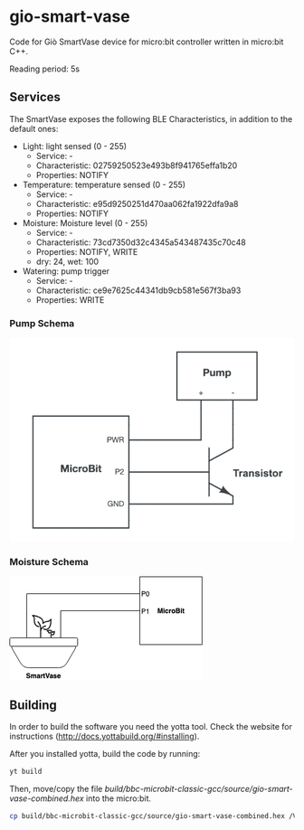# gio-smart-vase

Code for Giò SmartVase device for micro:bit controller written in micro:bit C++.

Reading period: 5s

## Services

The SmartVase exposes the following BLE Characteristics, in addition to the default ones:

- Light: light sensed (0 - 255)
  - Service: -
  - Characteristic: 02759250523e493b8f941765effa1b20
  - Properties: NOTIFY
- Temperature: temperature sensed (0 - 255)
  - Service: -
  - Characteristic: e95d9250251d470aa062fa1922dfa9a8
  - Properties: NOTIFY
- Moisture: Moisture level (0 - 255)
  - Service: -
  - Characteristic: 73cd7350d32c4345a543487435c70c48
  - Properties: NOTIFY, WRITE
  - dry: 24, wet: 100
- Watering: pump trigger
  - Service: -
  - Characteristic: ce9e7625c44341db9cb581e567f3ba93
  - Properties: WRITE

### Pump Schema

![Pump schema](/images/pump_schema.png?raw=true "Pump schema")

### Moisture Schema

![Moisture schema](/images/moisture_schema.png?raw=true "Moisture schema")

## Building

In order to build the software you need the yotta tool. Check the website for instructions (http://docs.yottabuild.org/#installing).

After you installed yotta, build the code by running:

```bash
yt build
```

Then, move/copy the file *build/bbc-microbit-classic-gcc/source/gio-smart-vase-combined.hex* into the micro:bit.

```bash
cp build/bbc-microbit-classic-gcc/source/gio-smart-vase-combined.hex /Volumes/MICROBIT
```